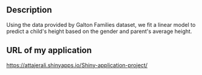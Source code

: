 ## Description

Using the data provided by Galton Families dataset, we fit a linear model to predict a child's height based on the gender and parent's average height.

## URL of my application

https://attajerali.shinyapps.io/Shiny-application-project/

